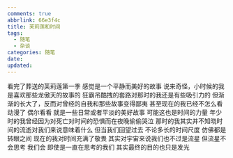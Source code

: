 ```yaml
---
comments: true
abbrlink: 66e3f4c
title: 芙莉莲和时间
tags:
  - 随笔
  - 杂谈
categories: 随笔
date:
updated:
---
```

看完了葬送的芙莉莲第一季
感觉是一个平静而美好的故事<!--more-->
说来奇怪，小时候的我是喜欢那些龙傲天的故事的
狂霸吊酷拽的套路对那时的我还是有些吸引力的
但渐渐的长大了，反而对曾经的自我和那些故事变得鄙夷
甚至现在的我已经不怎么看动漫了
偶尔看看
就是一些日常或者平淡的美好故事
可能这也是时间的力量
年少时的我曾经因为对死亡对时间的恐惧而在夜晚偷偷哭泣
那时的我其实并不知晓时间的流逝对我们来说意味着什么
但当我们回望过去
不论多长的时间尺度
仿佛都是转眼之间
现在的我对时间充满了敬畏
其实对宇宙来说我们也不过是流星
但流星不会思考
我们会
即使是一直在思考的我们
其实最终的目的也只是发光